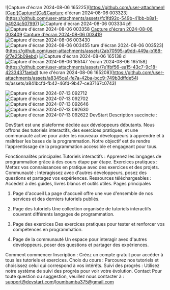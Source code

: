 
![Capture d'écran 2024-08-06 165225](https://github.com/user-attachmen![Cap![Capture![Ca![Capture d'écran 2024-08-06 003323](https://github.com/user-attachments/assets/fc1fd92c-549b-41bb-b8a1-b4924c507997)
![Capture d'écran 2024-08-06 003334](https://github.com/user-attachments/assets/6bf590d0-93bd-4229-9456-878e1c615302)
p!!![Capture d'écran 2024-08-06 003358](https://github.com/user-attachments/assets/e24ffe4a-5b4c-4975-92dd-abada527dbf3)
[Capture d'écran 2024-08-06 003409](https://github.com/user-attachments/assets/9165b154-c0b8-4c8d-af6c-966fc1b3fdbf)
[Capture d'écran 2024-08-06 003419](https://github.com/user-attachments/assets/bdeab171-019a-49a5-a99a-fa0f3f2de646)
![Capture d'écran 2024-08-06 003430](https://github.com/user-attachments/assets/53e0a3b6-07e3-4b52-be0a-ad5916922c3f)
![Capture d'écran 2024-08-06 003455](https://github.com/user-attachments/assets/cd9bd6cc-2772-479a-86a1-e138127e8476)
ture d'écran 2024-08-06 003523](https://github.com/user-attachments/assets/2ab70595-a9dd-449a-b168-6f7e25b09ebd)
![Capture d'écran 2024-08-06 165138](https://github.com/user-attachments/assets/9c4cde6d-f73e-4a40-9155-66e50f51c643)
 d![Capture d'écran 2024-08-06 165147](https://github.com/user-attachments/assets/19590052-c13a-4e5c-ade3-d0200f24078e)
'écran 2024-08-06 165158](https://github.com/user-attachments/assets/7e1fbf56-ea15-43c7-9c18-4233437faebd)
ture d'écran 2024-08-06 165208](https://github.com/user-attachments/assets/a8345ca1-fe7a-42ba-bcc9-749b3dffde54)
ts/assets/a841bcfd-fb42-46fd-9b47-ce37167c0743)

![Capture d'écran 2024-07-13 092712](https://github.com/user-attachments/assets/aead1e81-a407-4851-8dc8-20fbeaa94936)
![Capture d'écran 2024-07-13 092702](https://github.com/user-attachments/assets/e75b77e3-1475-4ab5-967d-3dc5f4e6e671)
![Capture d'écran 2024-07-13 092646](https://github.com/user-attachments/assets/35abf3dd-e241-4dd5-b8de-f9464c8c9c1e)
![Capture d'écran 2024-07-13 092630](https://github.com/user-attachments/assets/be7540bc-79dd-480c-b65e-c57db492ad49)
![Capture d'écran 2024-07-13 092622](https://github.com/user-attachments/assets/241843bc-b060-48c8-8f03-e125a576a577)
DevStart
Description succincte :

DevStart est une plateforme dédiée aux développeurs débutants. Nous offrons des tutoriels interactifs, des exercices pratiques, et une communauté active pour aider les nouveaux développeurs à apprendre et à maîtriser les bases de la programmation. Notre objectif est de rendre l'apprentissage de la programmation accessible et engageant pour tous.

Fonctionnalités principales
Tutoriels interactifs : Apprenez les langages de programmation grâce à des cours étape par étape.
Exercices pratiques : Mettez vos connaissances en pratique avec des exercices et des projets.
Communauté : Interagissez avec d'autres développeurs, posez des questions et partagez vos expériences.
Ressources téléchargeables : Accédez à des guides, livres blancs et outils utiles.
Pages principales
1. Page d'accueil
La page d'accueil offre une vue d'ensemble de nos services et des derniers tutoriels publiés.


2. Page des tutoriels
Une collection organisée de tutoriels interactifs couvrant différents langages de programmation.


3. Page des exercices
Des exercices pratiques pour tester et renforcer vos compétences en programmation.


4. Page de la communauté
Un espace pour interagir avec d'autres développeurs, poser des questions et partager des expériences.


Comment commencer
Inscription : Créez un compte gratuit pour accéder à tous les tutoriels et exercices.
Choix du cours : Parcourez nos tutoriels et choisissez celui qui correspond à vos intérêts.
Suivi des progrès : Utilisez notre système de suivi des progrès pour voir votre évolution.
Contact
Pour toute question ou suggestion, veuillez nous contacter à : support@devstart.com/loumbamba375@gmail.com

